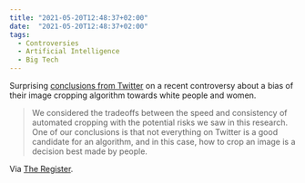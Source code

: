 ```yaml
---
title: "2021-05-20T12:48:37+02:00"
date:  "2021-05-20T12:48:37+02:00"
tags:
  - Controversies
  - Artificial Intelligence
  - Big Tech
---
```


Surprising [conclusions from Twitter](https://web.archive.org/web/20210520012144/https://blog.twitter.com/engineering/en_us/topics/insights/2021/sharing-learnings-about-our-image-cropping-algorithm.html) on a recent controversy about a bias of their image cropping algorithm towards white people and women.

> We considered the tradeoffs between the speed and consistency of automated cropping with the potential risks we saw in this research. One of our conclusions is that not everything on Twitter is a good candidate for an algorithm, and in this case, how to crop an image is a decision best made by people.

Via [The Register](https://web.archive.org/web/20210519234633/https://www.theregister.com/2021/05/19/twitter_machine_learning_image_cropping).
